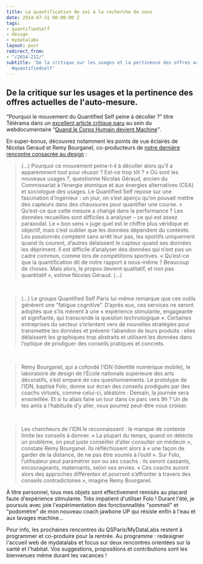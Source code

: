 ```yaml
---
title: La quantification de soi à la recherche de sens
date: 2014-07-31 00:00:00 Z
tags:
- quantifiedself
- design
- mydatalabs
layout: post
redirect_from:
- "/2014-212/"
subtitle: 'De la critique sur les usages et la pertinence des offres actuelles du
  #quantifiedself'
---
```


## De la critique sur les usages et la pertinence des offres actuelles de l'auto-mesure. 

<q>Pourquoi le mouvement du Quantified Self peine à décoller ?</q>   titre Télérama dans un [excellent article critique paru](http://www.telerama.fr/techno/corpsmachine/quantified-self/) au sein du webdocumentaire <q>[Quand le Corps Humain devient Machine](http://www.telerama.fr/techno/corpsmachine/)</q>.

En super-bonus, découvrez notamment les points de vue éclairés de Nicolas Geraud et Remy Bourganel, co-producteurs de [notre dernière rencontre consacrée au design](http://www.meetup.com/QSParis/events/157838832/) : 

> (...) Pourquoi ce mouvement peine-t-il à décoller alors qu’il a apparemment tout pour réussir ? Est-ce trop tôt ? « Où sont les nouveaux usages ?, questionne Nicolas Géraud, ancien du Commissariat à l’énergie atomique et aux énergies alternatives (CEA) et sociologue des usages. Le Quantified Self repose sur une fascination d’ingénieur : un jour, on s’est aperçu qu’on pouvait mettre des capteurs dans des chaussures pour quantifier une course. » Qu’est-ce que cette mesure a changé dans la performance ? Les données recueillies sont difficiles à analyser – ce qui est assez paraxodal. Le « bon sens » juge quel est le chiffre plus véridique et objectif, mais c’est oublier que les données dépendent du contexte. Les passionnés comptent sans arrêt leur pas, les sportifs uniquement quand ils courent, d’autres délaissent le capteur quand ses données les dépriment. Il est difficile d’analyser des données qui n’ont pas un cadre commun, comme lors de compétitions sportives. « Qu’est-ce que la quantification dit de notre rapport à nous-même ? Beaucoup de choses. Mais alors, le propos devient qualitatif, et non pas quantitatif », estime Nicolas Géraud. (...)

<br>

> (...) Le groupe Quantified Self Paris lui-même remarque que ces outils génèrent une “fatigue cognitive”. D’après eux, ces services ne seront adoptés que s’ils mènent à une « expérience stimulante, engageante et signifiante, qui transcende la question technologique ». Certaines entreprises du secteur s’orientent vers de nouvelles stratégies pour transmettre les données et prévenir l’abandon de leurs produits : elles délaissent les graphiques trop abstraits et utilisent les données dans l’optique de prodiguer des conseils pratiques et concrets.

<br>

> Rémy Bourganel, qui a cofondé l’IDN (Identité numérique mobile), le laboratoire de design de l’École nationale supérieure des arts décoratifs, s’est emparé de ces questionnements. Le prototype de l’IDN, baptisé Folo, donne sur écran des conseils prodigués par des coachs virtuels, comme celui-ci, aléatoire : Demain, la journée sera ensoleillée. Et si tu allais faire un tour dans ce parc vers 9h ? Un de tes amis a l’habitude d’y aller, vous pourrez peut-être vous croiser.

<br>

> Les chercheurs de l’IDN le reconnaissent : le manque de contexte limite les conseils à donner. « La plupart du temps, quand on détecte un problème, on peut juste conseiller d’aller consulter un médecin », constate Rémy Bourganel. Ils réfléchissent alors à « une façon de garder de la distance, de ne pas être soumis à l’outil ». Sur Folo, l’utilisateur peut paramétrer son ou ses coachs : ils seront cassants, encourageants, maternants, selon ses envies. « Ces coachs auront alors des approches différentes et pourront s’affronter à travers des conseils contradictoires », imagine Remy Bourganel.


À titre personnel, tous mes objets sont effectivement remisés au placard faute d'expérience stimulante. Très impatient d'utiliser Folo ! Durant l'été, je poursuis avec joie l'expérimentation des fonctionnalités "sommeil" et "podomètre" de mon nouveau coach jawbone UP qui résiste enfin à l'eau et aux lavages machine... 

Pour info, les prochaines rencontres du QSParis/MyDataLabs restent à programmer et co-produire pour la rentrée. Au programme : redesigner l'accueil web de mydatalabs et focus sur deux rencontres orientées sur la santé et l'habitat. Vos suggestions, propositions et contributions sont les bienvenues même durant les vacances ! 


 





 